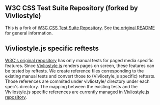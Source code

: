 W3C CSS Test Suite Repository (forked by Vivliostyle)
-----------------------------------------------------

This is a fork of [W3C CSS Test Suite Repository](https://github.com/w3c/csswg-test).
See [the original README](https://github.com/w3c/csswg-test/blob/master/README.md) for general information.
 
Vivliostyle.js specific reftests
--------------------------------

[W3C's original repository](https://github.com/w3c/csswg-test) has only manual tests
for paged media specific features. Since [Vivliostyle.js](https://github.com/vivliostyle/vivliostyle.js)
renders pages on screen, these features can be tested by reftests.
We create reference files corresponding to the existing manual tests and
convert those to (Vivliostyle.js specific) reftests.
Those references are commited under vivliostyle/ directory under each spec's directory.
The mapping between the existing tests and the Vivliostyle.js specific references
are currently managed in [Vivliostyle.js repository](https://github.com/vivliostyle/vivliostyle.js).
